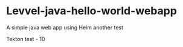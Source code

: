 Levvel-java-hello-world-webapp
=======================

A simple java web app using Helm another test

Tekton test - 10

